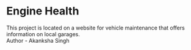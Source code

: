 # Engine Health
This project is located on a website for vehicle maintenance that offers information on local garages.
<br>
Author - Akanksha Singh
